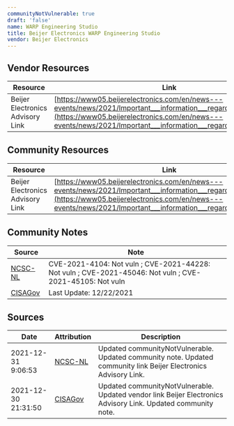 ```yaml
---
communityNotVulnerable: true
draft: 'false'
name: WARP Engineering Studio
title: Beijer Electronics WARP Engineering Studio
vendor: Beijer Electronics
---
```


## Vendor Resources
| Resource | Link |
| --- | --- |
| Beijer Electronics Advisory Link | [https://www05.beijerelectronics.com/en/news---events/news/2021/Important___information___regarding___Log4Shell](https://www05.beijerelectronics.com/en/news---events/news/2021/Important___information___regarding___Log4Shell) |

## Community Resources
| Resource | Link |
| --- | --- |
| Beijer Electronics Advisory Link | [https://www05.beijerelectronics.com/en/news---events/news/2021/Important___information___regarding___Log4Shell](https://www05.beijerelectronics.com/en/news---events/news/2021/Important___information___regarding___Log4Shell) |

## Community Notes
| Source | Note |
| --- | --- |
| [NCSC-NL](https://github.com/NCSC-NL/log4shell/blob/main/software/README.md) | CVE-2021-4104: Not vuln ; CVE-2021-44228: Not vuln ; CVE-2021-45046: Not vuln ; CVE-2021-45105: Not vuln </ul> |
| [CISAGov](https://raw.githubusercontent.com/cisagov/log4j-affected-db/develop/README.md) | Last Update: 12/22/2021 |

## Sources
| Date | Attribution | Description |
| --- | --- | --- |
| 2021-12-31 9:06:53 | [NCSC-NL](https://github.com/NCSC-NL/log4shell/blob/main/software/README.md) | Updated communityNotVulnerable. Updated community note. Updated community link Beijer Electronics Advisory Link.  |
| 2021-12-30 21:31:50 | [CISAGov](https://raw.githubusercontent.com/cisagov/log4j-affected-db/develop/README.md) | Updated communityNotVulnerable. Updated vendor link Beijer Electronics Advisory Link. Updated community note.  |
